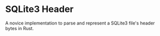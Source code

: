 # SQLite3 Header

A novice implementation to parse and represent a SQLite3 file's header bytes in Rust.
